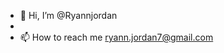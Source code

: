 - 👋 Hi, I’m @Ryannjordan
- 
- 📫 How to reach me ryann.jordan7@gmail.com

<!---
Ryannjordan/Ryannjordan is a ✨ special ✨ repository because its `README.md` (this file) appears on your GitHub profile.
You can click the Preview link to take a look at your changes.
--->

